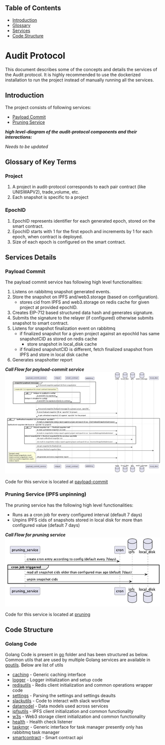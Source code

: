 ## Table of Contents
- [Introduction](#introduction)
- [Glossary](#glossary-of-key-terms)
- [Services](#services-details)
- [Code Structure](#code-structure)


# Audit Protocol

This document describes some of the concepts and details the services of the Audit protocol.
It is highly recommended to use the dockerized installation to run the project instead of manually running all the services.

## Introduction

The project consists of following services:
* [Payload Commit](#payload-commit)
* [Pruning Service](#pruning-service-ipfs-unpinning)

***high level-diagram of the audit-protocol components and their interactions:***

*Needs to be updated*

[//]: # (![audit-protocol-architecture]&#40;images/AuditProtocolArchitecture.png&#41;)

## Glossary of Key Terms

### **Project**
  1. A project in audit-protocol corresponds to each pair contract (like UNISWAPV2), trade_volume, etc.
  2. Each snapshot is specific to a project

### **EpochID**
  1. EpochID represents identifier for each generated epoch, stored on the smart contract.
  2. EpochID starts with 1 for the first epoch and increments by 1 for each epoch, when contract is deployed.
  3. Size of each epoch is configured on the smart contract.

## Services Details

### Payload Commit

The payload commit service has following high level functionalities:
1. Listens on rabbitmq snapshot generated events.
2. Store the snapshot on IPFS and/web3.storage (based on configuration).
    - stores cid from IPFS and web3.storage on redis cache for given project at provided epochID.
3. Creates EIP-712 based structured data hash and generates signature.
4. Submits the signature to the relayer (if configured) otherwise submits snapshot to smart contract.
5. Listens for snapshot finalization event on rabbitmq
   - if finalized snapshot for a given project against an epochId has same snapshotCID as stored on redis cache
     - store snapshot in local_disk cache 
   - if finalized snapshotCID is different, fetch finalized snapshot from IPFS and store in local disk cache
6. Generates snapshotter report

***Call Flow for payload-commit service***
![payload-commit-call-flow](images/payload_commit_service_callflow.png)

Code for this service is located at [payload-commit](../go/payload-commit/)

### Pruning Service (IPFS unpinning)

The pruning service has the following high level functionalities:
- Runs as a cron job for every configured interval (default 7 days)
- Unpins IPFS cids of snapshots stored in local disk for more than configured value (default 7 days) 

***Call Flow for pruning service***
![pruning-call-flow](images/pruning_service_callflow.png)

Code for this service is located at [pruning](../go/pruning/)
## Code Structure

### Golang Code
Golang Code is present in [go](../go/) folder and has been structured as below.
Common utils that are used by multiple Golang services are available in [goutils](../go/goutils/).
 Below are list of utils
- [caching](../go/caching) - Generic caching interface
- [logger](../go/goutils/logger/) - Logger initialization and setup code
- [redisutils](../go/goutils/redisutils/) - Redis client initialization and common operations wrapper code
- [settings](../go/goutils/settings/) - Parsing the settings and settings deaults
- [slackutils](../go/goutils/slackutils/) - Code to interact with slack workflow
- [datamodel](../go/goutils/datamodel/) - Data models used across services
- [ipfsutils](../go/goutils/ipfsutils/) - IPFS client initialization and common functionality
- [w3s](../go/goutils/w3s/) - Web3 storage client initialization and common functionality
- [health](../go/goutils/health/) - Health check listener
- [taskmgr](../go/goutils/taskmgr/) - Generic interface for task manager presently only has rabbitmq task manager
- [smartcontract](../go/goutils/smartcontract/) - Smart contract api
